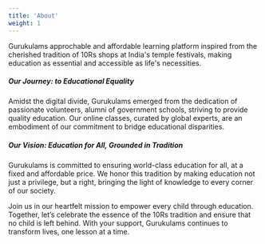 ```yaml
---
title: 'About'
weight: 1
---
```


Gurukulams approchable and affordable learning platform inspired from the cherished tradition of 10Rs shops at India's temple festivals, making education as essential and accessible as life's necessities.

##### Our Journey: to Educational Equality

Amidst the digital divide, Gurukulams emerged from the dedication of passionate volunteers, alumni of government schools, striving to provide quality education. Our online classes, curated by global experts, are an embodiment of our commitment to bridge educational disparities.

##### Our Vision: Education for All, Grounded in Tradition

Gurukulams is committed to ensuring world-class education for all, at a fixed and affordable price. We honor this tradition by making education not just a privilege, but a right, bringing the light of knowledge to every corner of our society.

Join us in our heartfelt mission to empower every child through education. Together, let’s celebrate the essence of the 10Rs tradition and ensure that no child is left behind. With your support, Gurukulams continues to transform lives, one lesson at a time.

